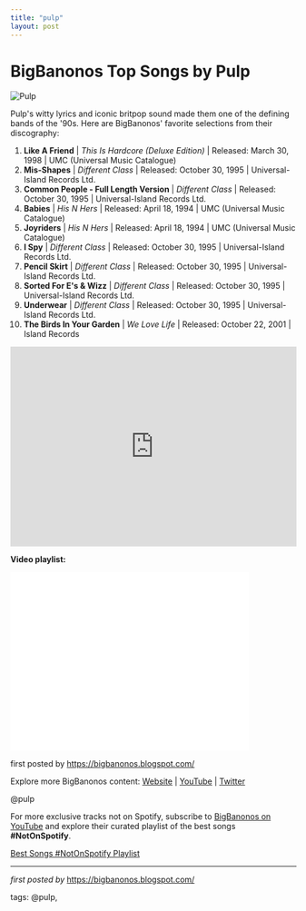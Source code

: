 ```yaml
---
title: "pulp"
layout: post
---
```

<h1>BigBanonos Top Songs by Pulp</h1>
<img alt="Pulp" src="https://i.guim.co.uk/img/static/sys-images/Guardian/Pix/pictures/2011/6/14/1308075598976/Pulp-band-shot-007.jpg?width=465&dpr=1&s=none&crop=none" /> <p>Pulp's witty lyrics and iconic britpop sound made them one of the defining bands of the '90s. Here are BigBanonos' favorite selections from their discography:</p> <ol> <li><strong>Like A Friend</strong> | <em>This Is Hardcore (Deluxe Edition)</em> | Released: March 30, 1998 | UMC (Universal Music Catalogue)</li> <li><strong>Mis-Shapes</strong> | <em>Different Class</em> | Released: October 30, 1995 | Universal-Island Records Ltd.</li> <li><strong>Common People - Full Length Version</strong> | <em>Different Class</em> | Released: October 30, 1995 | Universal-Island Records Ltd.</li> <li><strong>Babies</strong> | <em>His N Hers</em> | Released: April 18, 1994 | UMC (Universal Music Catalogue)</li> <li><strong>Joyriders</strong> | <em>His N Hers</em> | Released: April 18, 1994 | UMC (Universal Music Catalogue)</li> <li><strong>I Spy</strong> | <em>Different Class</em> | Released: October 30, 1995 | Universal-Island Records Ltd.</li> <li><strong>Pencil Skirt</strong> | <em>Different Class</em> | Released: October 30, 1995 | Universal-Island Records Ltd.</li> <li><strong>Sorted For E's & Wizz</strong> | <em>Different Class</em> | Released: October 30, 1995 | Universal-Island Records Ltd.</li> <li><strong>Underwear</strong> | <em>Different Class</em> | Released: October 30, 1995 | Universal-Island Records Ltd.</li> <li><strong>The Birds In Your Garden</strong> | <em>We Love Life</em> | Released: October 22, 2001 | Island Records</li>
</ol> <div> <iframe src="https://open.spotify.com/embed/playlist/6x6JjFVPUvxIFCQEkmwT4F?utm_source=generator" width="100%" height="352" frameborder="0" allowfullscreen="" allow="autoplay; clipboard-write; encrypted-media; fullscreen; picture-in-picture" loading="lazy"></iframe>
</div> <!--Video Playlist-->
<div> <p><b>Video playlist:</b></p> <iframe allowfullscreen="" frameborder="0" height="315" src="//www.youtube.com/embed/-sV-XhbRkLk" width="420"></iframe>
</div> <p>first posted by <a href="https://bigbanonos.blogspot.com/">https://bigbanonos.blogspot.com/</a></p> <div> <p>Explore more BigBanonos content: <a href="https://bigbanonos.blogspot.com/">Website</a> | <a href="https://www.youtube.com/@BigBanonos">YouTube</a> | <a href="https://x.com/bigbanonos">Twitter</a></p>
</div> <!--Tags-->
<p>@pulp</p>


<!--Subscribe and Playlist Links-->
<div>
    <p>For more exclusive tracks not on Spotify, subscribe to <a href="https://www.youtube.com/@BigBanonos" target="_blank">BigBanonos on YouTube</a> and explore their curated playlist of the best songs <strong>#NotOnSpotify</strong>.</p>
    <p><a href="https://www.youtube.com/playlist?list=PLtuNtuTatqI0kFahUCbtbfenC_ET5O_tr" target="_blank">Best Songs #NotOnSpotify Playlist<br /></a></p></div>

<hr />

<p><em>first posted by</em> <a href="https://bigbanonos.blogspot.com/" rel="noopener" target="_new">https://bigbanonos.blogspot.com/</a></p>

<p>tags: @pulp,</p>
